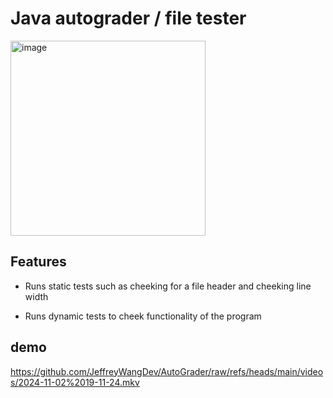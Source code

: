# Java autograder / file tester  
<img width="312" alt="image" src="https://github.com/user-attachments/assets/bf81dde4-a263-415d-a0cb-6dfaf1fbaac4">

## Features 
- Runs static tests such as cheeking for a file header and cheeking line width

- Runs dynamic tests to cheek functionality of the program


## demo
https://github.com/JeffreyWangDev/AutoGrader/raw/refs/heads/main/videos/2024-11-02%2019-11-24.mkv 
